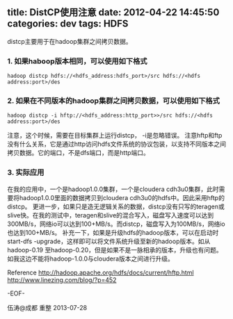 title: DistCP使用注意
date: 2012-04-22 14:45:50
categories: dev
tags: HDFS
---


distcp主要用于在hadoop集群之间拷贝数据。
### 1. 如果haboop版本相同，可以使用如下格式
```
hadoop distcp hdfs://<hdfs_address:hdfs_port>/src hdfs://<hdfs address:port>/des
```

### 2. 如果在不同版本的hadoop集群之间拷贝数据，可以使用如下格式
```
hadoop distcp -i hftp://<hdfs_address:http_port>>/src hdfs://<hdfs address:port>/des
```
注意，这个时候，需要在目标集群上运行distcp， -i是忽略错误。
注意hftp和ftp没有什么关系，它是通过http访问hdfs文件系统的协议包装，以支持不同版本之间拷贝数据。它的端口，不是dfs端口，而是http端口。
### 3. 实际应用

在我的应用中，一个是hadoop1.0.0集群，一个是cloudera cdh3u0集群，此时需要将hadoop1.0.0里面的数据拷贝到cloudera cdh3u0的hdfs中。因此采用hftp的distcp。
更进一步，如果只是造无逻辑关系的数据，distcp没有只写的teragen或slive快。在我的测试中，teragen和slive的混合写入，磁盘写入速度可以达到300MB/s，网络io可以达到100+MB/s。而distcp，磁盘写入为100MB/s，网络io也达到100+MB/s。
补充一下，如果是升级hdfs的hadoop版本，可以在启动时start-dfs -upgrade，这样即可以将文件系统升级至新的hadoop版本。如从hadoop-0.19 至hadoop-0.20，但是如果不是一脉相承的版本，升级也有问题。如我这边不能将hadoop-1.0.0与cloudera版本之间进行升级。

Reference
http://hadoop.apache.org/hdfs/docs/current/hftp.html
http://www.linezing.com/blog/?p=452

-EOF-

伍涛@成都 重整
2013-07-28

